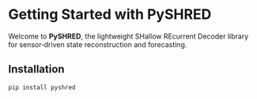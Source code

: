 # Getting Started with PySHRED

Welcome to **PySHRED**, the lightweight SHallow REcurrent Decoder library for sensor‐driven state reconstruction and forecasting.

## Installation

```bash
pip install pyshred
```
